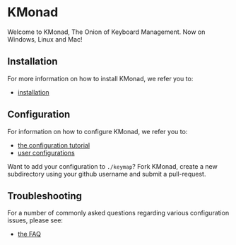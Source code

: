 # KMonad

Welcome to KMonad, The Onion of Keyboard Management. Now on Windows, Linux and
Mac!


## Installation 
For more information on how to install KMonad, we refer you to:
- [installation](doc/installation.md)

## Configuration
For information on how to configure KMonad, we refer you to:
- [the configuration tutorial](keymap/tutorial.kbd)
- [user configurations](keymap/user) 

Want to add your configuration to `./keymap`? Fork KMonad, create a new
subdirectory using your github username and submit a pull-request.


## Troubleshooting
For a number of commonly asked questions regarding various configuration issues,
please see:
- [the FAQ](doc/faq.md)
